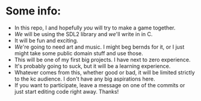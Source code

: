 # Some info:
* In this repo, I and hopefully *you* will try to make a game together.
* *We* will be using the SDL2 library and *we*'ll write in in C.
* It will be fun and exciting.
* *We*'re going to need art and music. I might beg bernds for it, or I just might take some public domain stuff and use those.
* This will be one of my first big projects. I have next to zero experience.
* It's probably going to suck, but it will be a learning experience.
* Whatever comes from this, whether good or bad, it will be limited strictly to the kc audience. I don't have any big aspirations here.
* If you want to participate, leave a message on one of the commits or just start editing code right away. Thanks!
